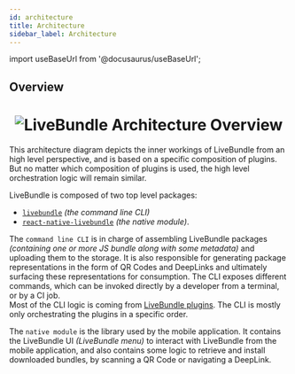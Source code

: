 ```yaml
---
id: architecture
title: Architecture
sidebar_label: Architecture
---
```


import useBaseUrl from '@docusaurus/useBaseUrl';

## Overview

<h1 align="center">
  <img alt="LiveBundle Architecture Overview" src={useBaseUrl('img/lbarch.svg')} />
</h1>

This architecture diagram depicts the inner workings of LiveBundle from an high level perspective, and is based on a specific composition of plugins. But no matter which composition of plugins is used, the high level orchestration logic will remain similar.

LiveBundle is composed of two top level packages:
- [`livebundle`](https://github.com/electrode-io/livebundle) *(the command line CLI)*
- [`react-native-livebundle`](https://github.com/electrode-io/react-native-livebunde) *(the native module)*.

The `command line CLI` is in charge of assembling LiveBundle packages _(containing one or more JS bundle along with some metadata)_ and uploading them to the storage. It is also responsible for generating package representations in the form of QR Codes and DeepLinks and ultimately surfacing these representations for consumption. The CLI exposes different commands, which can be invoked directly by a developer from a terminal, or by a CI job.<br/>
Most of the CLI logic is coming from [LiveBundle plugins](./plugins.md). The CLI is mostly only orchestrating the plugins in a specific order.

The `native module` is the library used by the mobile application. It contains the LiveBundle UI _(LiveBundle menu)_ to interact with LiveBundle from the mobile application, and also contains some logic to retrieve and install downloaded bundles, by scanning a QR Code or navigating a DeepLink.
